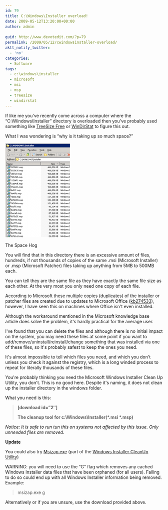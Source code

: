```yaml
---
id: 79
title: C:\Windows\Installer overload!
date: 2009-05-12T13:20:00+00:00
author: admin

guid: http://www.devotedit.com/?p=79
permalink: /2009/05/12/cwindowsinstaller-overload/
aktt_notify_twitter:
  - 'no'
categories:
  - Software
tags:
  - c:\windows\installer
  - microsoft
  - msi
  - msp
  - treesize
  - windirstat
---
```

If like me you've recently come across a computer where the &#8220;C:\Windows\Installer&#8221; directory is overloaded then you've probably used something like [TreeSize Free](http://www.jam-software.com/freeware/index.shtml) or [WinDirStat](http://windirstat.info/) to figure this out.

What I was wondering is &#8220;why is it taking up so much space?&#8221;<!--more-->

<div id="attachment_85" style="width: 217px" class="wp-caption alignleft">
  <a href="/upload/2009/05/windows-installer.png"><img class="size-medium wp-image-85" title="C:\WINDOWS\Installer" src="/upload/2009/05/windows-installer-207x300.png" alt="C:\WINDOWS\Installer" width="207" height="300" /></a>
  
  <p class="wp-caption-text">
    The Space Hog
  </p>
</div>

You will find that in this directory there is an excessive amount of files, hundreds, if not thousands of copies of the same .msi (Microsoft Installer) or .msp (Microsoft Patcher) files taking up anything from 5MB to 500MB each.

You can tell they are the same file as they have exactly the same file size as each other. At the very most you only need one copy of each file.

According to Microsoft these multiple copies (duplicates) of the installer or patcher files are created due to updates to Microsoft Office ([kb274533](http://support.microsoft.com/kb/274533/en-us)), however, I have seen this on machines where Office isn't even installed.

Although the workaround mentioned in the Microsoft knowledge base article does solve the problem, it's hardly practical for the average user.

I've found that you can delete the files and although there is no initial impact on the system, you may need these files at some point if you want to add/remove/uninstall/reinstall/change something that was installed via one of these files, so it's probably safest to keep the ones you need.

It's almost impossible to tell which files you need, and which you don't unless you check it against the registry, which is a long winded process to repeat for literally thousands of these files.

You're probably thinking you need the Microsoft Windows Installer Clean Up Utility, you don't. This is no good here. Despite it's naming, it does not clean up the installer directory in the windows folder.

What you need is this:

>  **[download id=&#8221;2&#8243;]**
> 
> **The cleanup tool for c:\Windows\Installer\(\*.msi \*.msp)**

_Notice: It is safe to run tun this on systems not affected by this issue. Only unneeded files are removed._

**Update**

You could also try [Msizap.exe](http://msdn.microsoft.com/en-us/library/aa370523.aspx) (part of the [Windows Installer CleanUp Utility](http://support.microsoft.com/kb/290301))

WARNING: you will need to use the &#8220;G&#8221; flag which removes any cached Windows Installer data files that have been orphaned (for all users). Failing to do so could end up with all Windows Installer information being removed. Example:

> msizap.exe g

Alternatively or if you are unsure, use the download provided above.